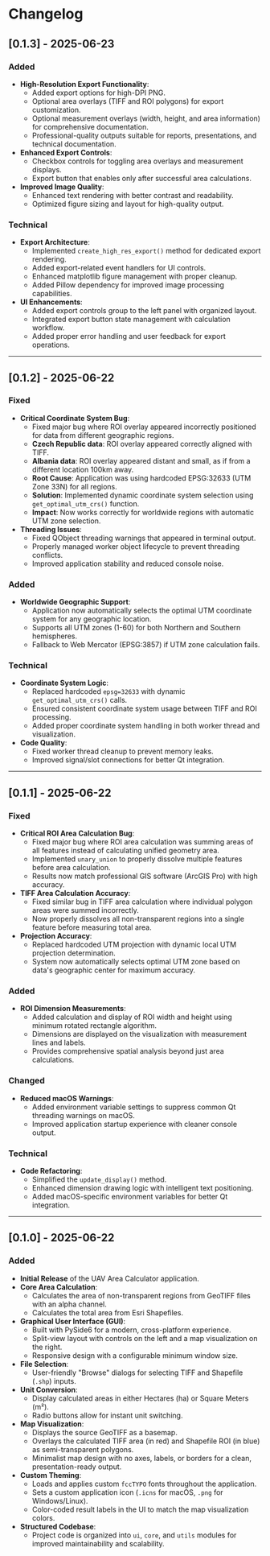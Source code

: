 # Changelog


## [0.1.3] - 2025-06-23

### Added

-   **High-Resolution Export Functionality**:
    -   Added export options for high-DPI PNG.
    -   Optional area overlays (TIFF and ROI polygons) for export customization.
    -   Optional measurement overlays (width, height, and area information) for comprehensive documentation.
    -   Professional-quality outputs suitable for reports, presentations, and technical documentation.
-   **Enhanced Export Controls**:
    -   Checkbox controls for toggling area overlays and measurement displays.
    -   Export button that enables only after successful area calculations.
-   **Improved Image Quality**:
    -   Enhanced text rendering with better contrast and readability.
    -   Optimized figure sizing and layout for high-quality output.

### Technical

-   **Export Architecture**:
    -   Implemented `create_high_res_export()` method for dedicated export rendering.
    -   Added export-related event handlers for UI controls.
    -   Enhanced matplotlib figure management with proper cleanup.
    -   Added Pillow dependency for improved image processing capabilities.
-   **UI Enhancements**:
    -   Added export controls group to the left panel with organized layout.
    -   Integrated export button state management with calculation workflow.
    -   Added proper error handling and user feedback for export operations.

---

## [0.1.2] - 2025-06-22

### Fixed

-   **Critical Coordinate System Bug**: 
    -   Fixed major bug where ROI overlay appeared incorrectly positioned for data from different geographic regions.
    -   **Czech Republic data**: ROI overlay appeared correctly aligned with TIFF.
    -   **Albania data**: ROI overlay appeared distant and small, as if from a different location 100km away.
    -   **Root Cause**: Application was using hardcoded EPSG:32633 (UTM Zone 33N) for all regions.
    -   **Solution**: Implemented dynamic coordinate system selection using `get_optimal_utm_crs()` function.
    -   **Impact**: Now works correctly for worldwide regions with automatic UTM zone selection.
-   **Threading Issues**: 
    -   Fixed QObject threading warnings that appeared in terminal output.
    -   Properly managed worker object lifecycle to prevent threading conflicts.
    -   Improved application stability and reduced console noise.

### Added

-   **Worldwide Geographic Support**: 
    -   Application now automatically selects the optimal UTM coordinate system for any geographic location.
    -   Supports all UTM zones (1-60) for both Northern and Southern hemispheres.
    -   Fallback to Web Mercator (EPSG:3857) if UTM zone calculation fails.

### Technical

-   **Coordinate System Logic**: 
    -   Replaced hardcoded `epsg=32633` with dynamic `get_optimal_utm_crs()` calls.
    -   Ensured consistent coordinate system usage between TIFF and ROI processing.
    -   Added proper coordinate system handling in both worker thread and visualization.
-   **Code Quality**: 
    -   Fixed worker thread cleanup to prevent memory leaks.
    -   Improved signal/slot connections for better Qt integration.

---

## [0.1.1] - 2025-06-22

### Fixed

-   **Critical ROI Area Calculation Bug**: 
    -   Fixed major bug where ROI area calculation was summing areas of all features instead of calculating unified geometry area.
    -   Implemented `unary_union` to properly dissolve multiple features before area calculation.
    -   Results now match professional GIS software (ArcGIS Pro) with high accuracy.
-   **TIFF Area Calculation Accuracy**: 
    -   Fixed similar bug in TIFF area calculation where individual polygon areas were summed incorrectly.
    -   Now properly dissolves all non-transparent regions into a single feature before measuring total area.
-   **Projection Accuracy**: 
    -   Replaced hardcoded UTM projection with dynamic local UTM projection determination.
    -   System now automatically selects optimal UTM zone based on data's geographic center for maximum accuracy.

### Added

-   **ROI Dimension Measurements**: 
    -   Added calculation and display of ROI width and height using minimum rotated rectangle algorithm.
    -   Dimensions are displayed on the visualization with measurement lines and labels.
    -   Provides comprehensive spatial analysis beyond just area calculations.

### Changed

-   **Reduced macOS Warnings**: 
    -   Added environment variable settings to suppress common Qt threading warnings on macOS.
    -   Improved application startup experience with cleaner console output.

### Technical

-   **Code Refactoring**: 
    -   Simplified the `update_display()` method.
    -   Enhanced dimension drawing logic with intelligent text positioning.
    -   Added macOS-specific environment variables for better Qt integration.

---

## [0.1.0] - 2025-06-22

### Added

-   **Initial Release** of the UAV Area Calculator application.
-   **Core Area Calculation**:
    -   Calculates the area of non-transparent regions from GeoTIFF files with an alpha channel.
    -   Calculates the total area from Esri Shapefiles.
-   **Graphical User Interface (GUI)**:
    -   Built with PySide6 for a modern, cross-platform experience.
    -   Split-view layout with controls on the left and a map visualization on the right.
    -   Responsive design with a configurable minimum window size.
-   **File Selection**:
    -   User-friendly "Browse" dialogs for selecting TIFF and Shapefile (`.shp`) inputs.
-   **Unit Conversion**:
    -   Display calculated areas in either Hectares (ha) or Square Meters (m²).
    -   Radio buttons allow for instant unit switching.
-   **Map Visualization**:
    -   Displays the source GeoTIFF as a basemap.
    -   Overlays the calculated TIFF area (in red) and Shapefile ROI (in blue) as semi-transparent polygons.
    -   Minimalist map design with no axes, labels, or borders for a clean, presentation-ready output.
-   **Custom Theming**:
    -   Loads and applies custom `fccTYPO` fonts throughout the application.
    -   Sets a custom application icon (`.icns` for macOS, `.png` for Windows/Linux).
    -   Color-coded result labels in the UI to match the map visualization colors.
-   **Structured Codebase**:
    -   Project code is organized into `ui`, `core`, and `utils` modules for improved maintainability and scalability. 